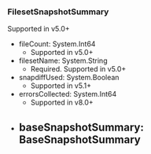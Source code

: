 ### FilesetSnapshotSummary
Supported in v5.0+

- fileCount: System.Int64
  - Supported in v5.0+
- filesetName: System.String
  - Required. Supported in v5.0+
- snapdiffUsed: System.Boolean
  - Supported in v5.1+
- errorsCollected: System.Int64
  - Supported in v8.0+
- baseSnapshotSummary: BaseSnapshotSummary
  - 
